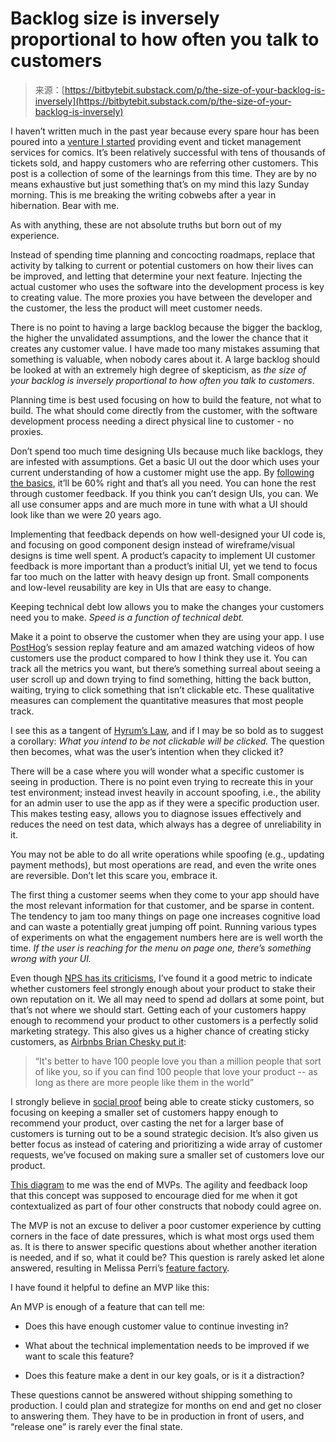 <!--yml
category: 未分类
date: 2024-05-27 15:00:32
-->

# Backlog size is inversely proportional to how often you talk to customers

> 来源：[https://bitbytebit.substack.com/p/the-size-of-your-backlog-is-inversely](https://bitbytebit.substack.com/p/the-size-of-your-backlog-is-inversely)

I haven’t written much in the past year because every spare hour has been poured into a [venture I started](https://www.jumpcomedy.com/) providing event and ticket management services for comics. It’s been relatively successful with tens of thousands of tickets sold, and happy customers who are referring other customers. This post is a collection of some of the learnings from this time. They are by no means exhaustive but just something that’s on my mind this lazy Sunday morning. This is me breaking the writing cobwebs after a year in hibernation. Bear with me.

As with anything, these are not absolute truths but born out of my experience.

Instead of spending time planning and concocting roadmaps, replace that activity by talking to current or potential customers on how their lives can be improved, and letting that determine your next feature. Injecting the actual customer who uses the software into the development process is key to creating value. The more proxies you have between the developer and the customer, the less the product will meet customer needs.

There is no point to having a large backlog because the bigger the backlog, the higher the unvalidated assumptions, and the lower the chance that it creates any customer value. I have made too many mistakes assuming that something is valuable, when nobody cares about it. A large backlog should be looked at with an extremely high degree of skepticism, as *the size of your backlog is inversely proportional to how often you talk to customers*.

Planning time is best used focusing on how to build the feature, not what to build. The what should come directly from the customer, with the software development process needing a direct physical line to customer - no proxies.

Don’t spend too much time designing UIs because much like backlogs, they are infested with assumptions. Get a basic UI out the door which uses your current understanding of how a customer might use the app. By [following the basics](https://www.uxtoast.com/design-tips/gestalt-principles-in-ui), it’ll be 60% right and that’s all you need. You can hone the rest through customer feedback. If you think you can’t design UIs, you can. We all use consumer apps and are much more in tune with what a UI should look like than we were 20 years ago.

Implementing that feedback depends on how well-designed your UI code is, and focusing on good component design instead of wireframe/visual designs is time well spent. A product’s capacity to implement UI customer feedback is more important than a product’s initial UI, yet we tend to focus far too much on the latter with heavy design up front. Small components and low-level reusability are key in UIs that are easy to change.

Keeping technical debt low allows you to make the changes your customers need you to make. *Speed is a function of technical debt.*

Make it a point to observe the customer when they are using your app. I use [PostHog](https://posthog.com/)’s session replay feature and am amazed watching videos of how customers use the product compared to how I think they use it. You can track all the metrics you want, but there’s something surreal about seeing a user scroll up and down trying to find something, hitting the back button, waiting, trying to click something that isn’t clickable etc. These qualitative measures can complement the quantitative measures that most people track.

I see this as a tangent of [Hyrum’s Law](https://www.hyrumslaw.com/), and if I may be so bold as to suggest a corollary: *What you intend to be not clickable will be clicked.* The question then becomes, what was the user’s intention when they clicked it?

There will be a case where you will wonder what a specific customer is seeing in production. There is no point even trying to recreate this in your test environment; instead invest heavily in account spoofing, i.e., the ability for an admin user to use the app as if they were a specific production user. This makes testing easy, allows you to diagnose issues effectively and reduces the need on test data, which always has a degree of unreliability in it.

You may not be able to do all write operations while spoofing (e.g., updating payment methods), but most operations are read, and even the write ones are reversible. Don’t let this scare you, embrace it.

The first thing a customer seems when they come to your app should have the most relevant information for that customer, and be sparse in content. The tendency to jam too many things on page one increases cognitive load and can waste a potentially great jumping off point. Running various types of experiments on what the engagement numbers here are is well worth the time. *If the user is reaching for the menu on page one, there’s something wrong with your UI.*

Even though [NPS has its criticisms](https://hbr.org/2019/10/where-net-promoter-score-goes-wrong), I’ve found it a good metric to indicate whether customers feel strongly enough about your product to stake their own reputation on it. We all may need to spend ad dollars at some point, but that’s not where we should start. Getting each of your customers happy enough to recommend your product to other customers is a perfectly solid marketing strategy. This also gives us a higher chance of creating sticky customers, as [Airbnbs Brian Chesky put it](https://www.inc.com/salvador-rodriguez/brian-chesky-ges-entrepreneurship.html):

> “It's better to have 100 people love you than a million people that sort of like you, so if you can find 100 people that love your product -- as long as there are more people like them in the world”

I strongly believe in [social proof](https://buffer.com/library/social-proof/) being able to create sticky customers, so focusing on keeping a smaller set of customers happy enough to recommend your product, over casting the net for a larger base of customers is turning out to be a sound strategic decision. It’s also given us better focus as instead of catering and prioritizing a wide array of customer requests, we’ve focused on making sure a smaller set of customers love our product.

[This diagram](https://www.pmi.org/disciplined-agile/process/product-management/mvps-and-mbis) to me was the end of MVPs. The agility and feedback loop that this concept was supposed to encourage died for me when it got contextualized as part of four other constructs that nobody could agree on.

The MVP is not an excuse to deliver a poor customer experience by cutting corners in the face of date pressures, which is what most orgs used them as. It is there to answer specific questions about whether another iteration is needed, and if so, what it could be? This question is rarely asked let alone answered, resulting in Melissa Perri’s [feature factory](https://www.drift.com/blog/build-trap-with-melissa-perri/).

I have found it helpful to define an MVP like this:

An MVP is enough of a feature that can tell me:

*   Does this have enough customer value to continue investing in?

*   What about the technical implementation needs to be improved if we want to scale this feature?

*   Does this feature make a dent in our key goals, or is it a distraction?

These questions cannot be answered without shipping something to production. I could plan and strategize for months on end and get no closer to answering them. They have to be in production in front of users, and “release one” is rarely ever the final state.